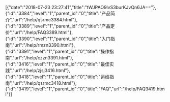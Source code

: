[{"date":"2018-07-23 23:27:41","title":"tWJPAO9lvS3burKJvQn6JA=="},{"id":"3384","level":"1","parent_id":"0","title":"产品简介","url":"/help/qsrmc3384.html"},{"id":"3389","level":"1","parent_id":"0","title":"产品定价","url":"/help/FAQ3389.html"},{"id":"3390","level":"1","parent_id":"0","title":"入门指南","url":"/help/rmzn3390.html"},{"id":"3391","level":"1","parent_id":"0","title":"操作指南","url":"/help/czzn3391.html"},{"id":"3416","level":"1","parent_id":"0","title":"最佳实践","url":"/help/zjsj3416.html"},{"id":"3418","level":"1","parent_id":"0","title":"运维指南","url":"/help/qsrmc3418.html"},{"id":"3419","level":"1","parent_id":"0","title":"FAQ","url":"/help/FAQ3419.html"}]
